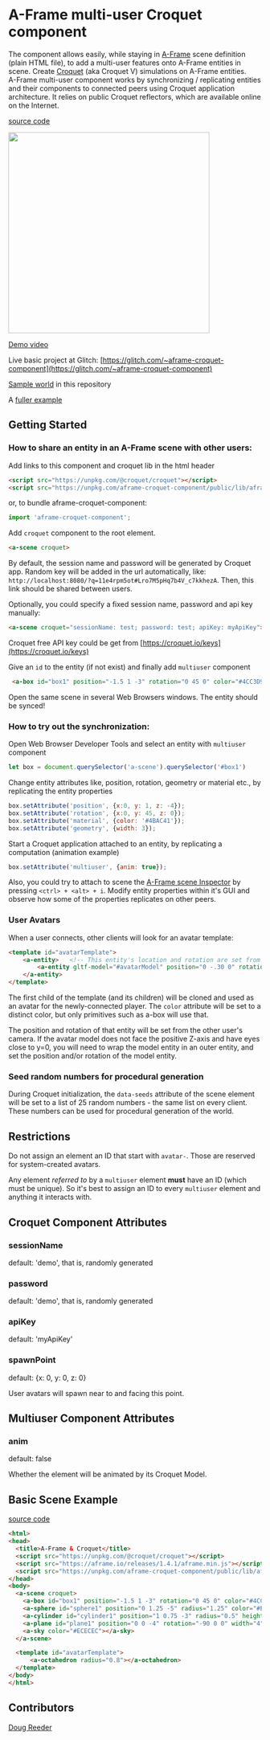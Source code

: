 A-Frame multi-user Croquet component
====================================

The component allows easily, while staying in [A-Frame](https://aframe.io) scene definition (plain HTML file), to add a multi-user features onto A-Frame entities in scene. Create [Croquet](https://croquet.studio) (aka Croquet V) simulations on A-Frame entities.  
A-Frame multi-user component works by synchronizing / replicating entities and their components to connected peers using Croquet application architecture. It relies on public Croquet reflectors, which are available online on the Internet.  

[source code](./public/lib/aframe-croquet-component.js)

<img src="https://krestianstvo.org/sdk/projects/aframe-croquet-component/docs/screen480.gif" width="400">  

[Demo video](https://vimeo.com/387187875)

Live basic project at Glitch: [https://glitch.com/~aframe-croquet-component](https://glitch.com/~aframe-croquet-component)

[Sample world](./public/index.html) in this repository

A [fuller example](https://xalot.surge.sh/)


Getting Started
---------------

### How to share an entity in an A-Frame scene with other users:  

Add links to this component and croquet lib in the html header

```html
<script src="https://unpkg.com/@croquet/croquet"></script>
<script src="https://unpkg.com/aframe-croquet-component/public/lib/aframe-croquet-component.js"></script>
```

or, to bundle aframe-croquet-component:
```javascript
import 'aframe-croquet-component';
```

Add `croquet` component to the root <a-scene> element. 

```html
<a-scene croquet>
```

By default, the session name and password will be generated by Croquet app. Random key will be added in the url automatically, like:  
```http://localhost:8080/?q=11e4rpm5ot#Lro7M5pHq7b4V_c7kkhezA```. Then, this link should be shared between users.  

Optionally, you could specify a fixed session name, password and api key manually:  

```html
<a-scene croquet="sessionName: test; password: test; apiKey: myApiKey">
```

Croquet free API key could be get from [https://croquet.io/keys](https://croquet.io/keys)

Give an `id` to the entity (if not exist) and finally add `multiuser` component

```html
 <a-box id="box1" position="-1.5 1 -3" rotation="0 45 0" color="#4CC3D9" multiuser></a-box>
``` 

Open the same scene in several Web Browsers windows. The entity should be synced!

### How to try out the synchronization:

Open Web Browser Developer Tools and select an entity with `multiuser` component
```js
let box = document.querySelector('a-scene').querySelector('#box1')
```  
Change entity attributes like, position, rotation, geometry or material etc., by replicating the entity properties
```js
box.setAttribute('position', {x:0, y: 1, z: -4});
box.setAttribute('rotation', {x:0, y: 45, z: 0});
box.setAttribute('material', {color: '#4BAC41'});
box.setAttribute('geometry', {width: 3});
```  
Start a Croquet application attached to an entity, by replicating a computation (animation example)
```js
box.setAttribute('multiuser', {anim: true});
```

Also, you could try to attach to scene the [A-Frame scene Inspector](https://github.com/aframevr/aframe-inspector) by pressing ```<ctrl> + <alt> + i```. Modify entity properties within it's GUI and observe how some of the properties replicates on other peers.

### User Avatars

When a user connects, other clients will look for an avatar template:
```html
<template id="avatarTemplate">
    <a-entity>   <!-- This entity's location and rotation are set from the other user's camera -->
        <a-entity gltf-model="#avatarModel" position="0 -.30 0" rotation="0 90 0"></a-entity>
    </a-entity>
</template>
```
The first child of the template (and its children) will be cloned and used as an avatar for the newly-connected player.
The `color` attribute will be set to a distinct color, but only primitives such as a-box will use that.

The position and rotation of that entity will be set from the other user's camera.
If the avatar model does not face the positive Z-axis and have eyes close to y=0, you will need to wrap the model entity in an outer entity, and set the position and/or rotation of the model entity.

### Seed random numbers for procedural generation

During Croquet initialization, the `data-seeds` attribute of the scene element will be set to a list of 25 random numbers - the same list on every client.
These numbers can be used for procedural generation of the world.


Restrictions
------------

Do not assign an element an ID that start with `avatar-`. Those are reserved for system-created avatars.

Any element *referred to* by a `multiuser` element **must** have an ID (which must be unique).  So it's best to assign an ID to every `multiuser` element and anything it interacts with.


Croquet Component Attributes
----------------------------

### sessionName

default: 'demo', that is, randomly generated

### password

default: 'demo', that is, randomly generated

### apiKey

default: 'myApiKey'

### spawnPoint

default: {x: 0, y: 0, z: 0}

User avatars will spawn near to and facing this point.


Multiuser Component Attributes
------------------------------

### anim

default: false

Whether the element will be animated by its Croquet Model.


Basic Scene Example
-------------
[source code](./public/index.html)

```html
<html>
<head>
  <title>A-Frame & Croquet</title>
  <script src="https://unpkg.com/@croquet/croquet"></script>
  <script src="https://aframe.io/releases/1.4.1/aframe.min.js"></script>
  <script src="https://unpkg.com/aframe-croquet-component/public/lib/aframe-croquet-component.js"></script>
</head>
<body>
  <a-scene croquet>
    <a-box id="box1" position="-1.5 1 -3" rotation="0 45 0" color="#4CC3D9" multiuser="anim: true"></a-box>
    <a-sphere id="sphere1" position="0 1.25 -5" radius="1.25" color="#EF2D5E" multiuser></a-sphere>
    <a-cylinder id="cylinder1" position="1 0.75 -3" radius="0.5" height="1.5" color="#FFC65D"></a-cylinder>
    <a-plane id="plane1" position="0 0 -4" rotation="-90 0 0" width="4" height="4" color="#7BC8A4" multiuser></a-plane>
    <a-sky color="#ECECEC"></a-sky>
  </a-scene>

  <template id="avatarTemplate">
      <a-octahedron radius="0.8"></a-octahedron>
  </template>
</body>
</html>
```

## Contributors

[Doug Reeder](https://github.com/DougReeder)


